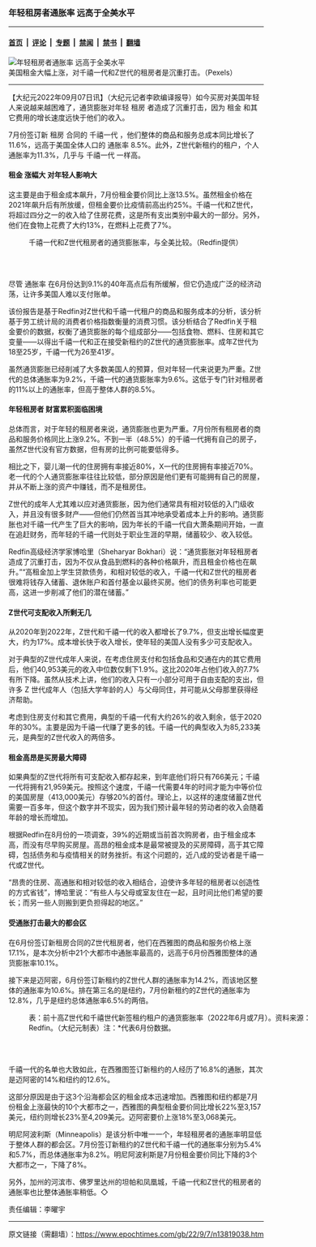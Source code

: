 ### 年轻租房者通胀率 远高于全美水平

---

#### [首页](../../../..?n13819038) &nbsp;|&nbsp; [评论](../../../../../epoch-comment?n13819038) &nbsp;|&nbsp; [专题](../../../../../epoch-special?n13819038) &nbsp;|&nbsp; [禁闻](../../../../../epoch-news?n13819038) &nbsp;|&nbsp; [禁书](../../../../../books?n13819038) &nbsp;|&nbsp; [翻墙](https://github.com/gfw-breaker/nogfw/blob/master/README.md?n13819038)


<div><img alt="年轻租房者通胀率 远高于全美水平" class="attachment-djy_600_400 size-djy_600_400 wp-post-image" src="https://i.epochtimes.com/assets/uploads/2022/09/id13819050-76cf59e108ed51443923e8ceae26e1be-600x400.jpeg"/>
<div class="caption">
 美国租金大幅上涨，对千禧一代和Z世代的租房者是沉重打击。（Pexels）
</div></div><hr/><div class="post_content" id="artbody" itemprop="articleBody">
 <!-- article content begin -->
 <p>
  【大纪元2022年09月07日讯】（大纪元记者李欧编译报导）如今买房对美国年轻人来说越来越困难了，通货膨胀对年轻
  <ok href="https://www.epochtimes.com/gb/tag/%E7%A7%9F%E6%88%BF.html">
   租房
  </ok>
  者造成了沉重打击，因为
  <ok href="https://www.epochtimes.com/gb/tag/%E7%A7%9F%E9%87%91.html">
   租金
  </ok>
  和其它费用的增长速度远快于他们的收入。
 </p>
 <p>
  7月份签订新
  <ok href="https://www.epochtimes.com/gb/tag/%E7%A7%9F%E6%88%BF.html">
   租房
  </ok>
  合同的
  <ok href="https://www.epochtimes.com/gb/tag/%E5%8D%83%E7%A6%A7%E4%B8%80%E4%BB%A3.html">
   千禧一代
  </ok>
  ，他们整体的商品和服务总成本同比增长了11.6%，远高于美国全体人口的
  <ok href="https://www.epochtimes.com/gb/tag/%E9%80%9A%E8%83%80%E7%8E%87.html">
   通胀率
  </ok>
  8.5%。此外，Z世代新租约的租户，个人通胀率为11.3%，几乎与
  <ok href="https://www.epochtimes.com/gb/tag/%E5%8D%83%E7%A6%A7%E4%B8%80%E4%BB%A3.html">
   千禧一代
  </ok>
  一样高。
 </p>
 <h4>
  <ok href="https://www.epochtimes.com/gb/tag/%E7%A7%9F%E9%87%91.html">
   租金
  </ok>
  涨幅大 对年轻人影响大
 </h4>
 <p>
  这主要是由于租金成本飙升，7月份租金要价同比上涨13.5%。虽然租金价格在2021年飙升后有所放缓，但租金要价比疫情前高出约25%。千禧一代和Z世代，将超过四分之一的收入给了住房花费，这是所有支出类别中最大的一部分。另外，他们在食物上花费了大约13%，在燃料上花费了7%。
 </p>
 <figure aria-describedby="caption-attachment-13819041" class="wp-caption aligncenter" id="attachment_13819041" style="width: 600px">
  <ok href="https://i.epochtimes.com/assets/uploads/2022/09/id13819041-inflation-chart.png" target="_blank">
   <img alt="" class="size-large wp-image-13819041" src="https://i.epochtimes.com/assets/uploads/2022/09/id13819041-inflation-chart-600x350.png"/>
  </ok>
  <br/><figcaption class="wp-caption-text" id="caption-attachment-13819041">
   千禧一代和Z世代租房者的通货膨胀率，与全美比较。（Redfin提供）
  </figcaption><br/>
 </figure><br/>
 <p>
  尽管
  <ok href="https://www.epochtimes.com/gb/tag/%E9%80%9A%E8%83%80%E7%8E%87.html">
   通胀率
  </ok>
  在6月份达到9.1%的40年高点后有所缓解，但它仍造成广泛的经济动荡，让许多美国人难以支付账单。
 </p>
 <p>
  该份报告是基于Redfin对Z世代和千禧一代租户的商品和服务成本的分析，该分析基于劳工统计局的消费者价格指数衡量的消费习惯。该分析结合了Redfin关于租金要价的数据，权衡了通货膨胀的每个组成部分——包括食物、燃料、住房和其它变量——以得出千禧一代和正在接受新租约的Z世代的通货膨胀率。成年Z世代为18至25岁，千禧一代为26至41岁。
 </p>
 <p>
  虽然通货膨胀已经削减了大多数美国人的预算，但对年轻一代来说更为严重。Z世代的总体通胀率为9.2%，千禧一代的通货膨胀率为9.6%。这低于专门针对租房者的11%以上的通胀率，但高于整体人群的8.5%。
 </p>
 <h4>
  年轻租房者 财富累积面临困境
 </h4>
 <p>
  总体而言，对于年轻的租房者来说，通货膨胀也更为严重。7月份所有租房者的商品和服务价格同比上涨9.2%。不到一半（48.5%）的千禧一代拥有自己的房子，虽然Z世代没有官方数据，但有房的比例可能要低得多。
 </p>
 <p>
  相比之下，婴儿潮一代的住房拥有率接近80%，X一代的住房拥有率接近70%。老一代的个人通货膨胀率往往比较低，部分原因是他们更有可能拥有自己的房屋，并从不断上涨的资产中赚钱，而不是租房住。
 </p>
 <p>
  Z世代的成年人尤其难以应对通货膨胀，因为他们通常具有相对较低的入门级收入，并且没有很多财产——但他们仍然首当其冲地承受着成本上升的影响。通货膨胀也对千禧一代产生了巨大的影响，因为年长的千禧一代自大萧条期间开始，一直在追赶财务，而年轻的千禧一代则处于职业生涯的早期，储蓄较少、收入较低。
 </p>
 <p>
  Redfin高级经济学家博哈里（Sheharyar Bokhari）说：“通货膨胀对年轻租房者造成了沉重打击，因为不仅从食品到燃料的各种价格飙升，而且租金价格也在飙升。”“高租金加上学生贷款债务，和相对较低的收入，千禧一代和Z世代的租房者很难将钱存入储蓄、退休账户和首付基金以最终买房。他们的债务利率也可能更高，这进一步削减了他们的潜在储蓄。”
 </p>
 <h4>
  Z世代可支配收入所剩无几
 </h4>
 <p>
  从2020年到2022年，Z世代和千禧一代的收入都增长了9.7%，但支出增长幅度更大，约为17%。成本增长快于收入增长，使年轻的美国人没有多少可支配收入。
 </p>
 <p>
  对于典型的Z世代成年人来说，在考虑住房支付和包括食品和交通在内的其它费用后，他们40,953美元的收入中位数仅剩下1.9%。这比2020年占他们收入的7.7%有所下降。虽然从技术上讲，他们的收入只有一小部分可用于自由支配的支出，但许多 Z 世代成年人（包括大学年龄的人）与父母同住，并可能从父母那里获得经济帮助。
 </p>
 <p>
  考虑到住房支付和其它费用，典型的千禧一代有大约26%的收入剩余，低于2020年的30%。主要是因为千禧一代赚了更多的钱。千禧一代的典型收入为85,233美元，是典型的Z世代收入的两倍多。
 </p>
 <h4>
  租金高昂是买房最大障碍
 </h4>
 <p>
  如果典型的Z世代将所有可支配收入都存起来，到年底他们将只有766美元；千禧一代将拥有21,959美元。按照这个速度，千禧一代需要4年的时间才能为中等价位的美国房屋（413,000美元）存够20%的首付。理论上，以这样的速度储蓄Z世代需要一百多年，但这个数字并不现实，因为我们预计最年轻的劳动者的收入会随着年龄的增长而增加。
 </p>
 <p>
  根据Redfin在8月份的一项调查，39%的近期或当前首次购房者，由于租金成本高，而没有尽早购买房屋。高昂的租金成本是最常被提及的买房障碍，高于其它障碍，包括债务和与疫情相关的财务挫折。有这个问题的，近八成的受访者是千禧一代或Z世代。
 </p>
 <p>
  “昂贵的住房、高通胀和相对较低的收入相结合，迫使许多年轻的租房者以创造性的方式省钱”，博哈里说：“有些人与父母或室友住在一起，且时间比他们希望的要长；而另一些人则搬到更负担得起的地区。”
 </p>
 <h4>
  受通胀打击最大的都会区
 </h4>
 <p>
  在6月份签订新租房合同的Z世代租房者，他们在西雅图的商品和服务价格上涨17.1%，是本次分析中21个大都市中通胀率最高的，远高于6月份西雅图整体的通货膨胀率10.1%。
 </p>
 <p>
  接下来是迈阿密，6月份签订新租约的Z世代人群的通胀率为14.2%，而该地区整体的通胀率为10.6%。排在第三名的是纽约，7月份新租约的Z世代的通胀率为12.8%，几乎是纽约总体通胀率6.5%的两倍。
 </p>
 <figure aria-describedby="caption-attachment-13819042" class="wp-caption aligncenter" id="attachment_13819042" style="width: 600px">
  <ok href="https://i.epochtimes.com/assets/uploads/2022/09/id13819042-35946107aa84ed061f5df6a430e0a79e.png" target="_blank">
   <img alt="" class="size-large wp-image-13819042" src="https://i.epochtimes.com/assets/uploads/2022/09/id13819042-35946107aa84ed061f5df6a430e0a79e-600x450.png"/>
  </ok>
  <br/><figcaption class="wp-caption-text" id="caption-attachment-13819042">
   表：前十高Z世代和千禧世代新签租约租户的通货膨胀率（2022年6月或7月）。资料来源：Redfin。（大纪元制表）注：*代表6月份数据。
  </figcaption><br/>
 </figure><br/>
 <p>
  千禧一代的名单也大致如此，在西雅图签订新租约的人经历了16.8%的通胀，其次是迈阿密的14%和纽约的12.6%。
 </p>
 <p>
  这部分原因是由于这3个沿海都会区的租金成本迅速增加。西雅图和纽约都是7月份租金上涨最快的10个大都市之一，西雅图的典型租金要价同比增长22%至3,157美元，纽约则增长23%至4,209美元。迈阿密要价上涨18%至3,068美元。
 </p>
 <p>
  明尼阿波利斯（Minneapolis）是该分析中唯一一个，年轻租房者的通胀率明显低于整体人群的都会区。7月份签订新租约的Z世代和千禧一代的通胀率分别为5.4%和5.7%，而总体通胀率为8.2%。明尼阿波利斯是7月份租金要价同比下降的3个大都市之一，下降了8%。
 </p>
 <p>
  另外，加州的河滨市、佛罗里达州的坦帕和凤凰城，千禧一代和Z世代的租房者的通胀率也比整体通胀率稍低。◇
 </p>
 <p>
  责任编辑：李曜宇
 </p>
 <!-- article content end -->
 <div id="below_article_ad">
 </div>
</div>


---

原文链接（需翻墙）：https://www.epochtimes.com/gb/22/9/7/n13819038.htm